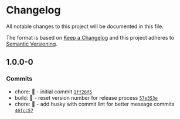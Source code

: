 # Changelog

All notable changes to this project will be documented in this file.

The format is based on [Keep a Changelog](https://keepachangelog.com/en/1.0.0/)
and this project adheres to [Semantic Versioning](https://semver.org/spec/v2.0.0.html).

## 1.0.0-0

### Commits

- chore: :tada:  - initial commit [`1ff26f5`](https://luffynando.github.com/eienjs/adonisjs-simple-auth/commit/1ff26f5fb2e3dd6ebcb5ee31bde9ed83a5c84ceb)
- build: :construction:  - reset version number for release process [`57e353e`](https://luffynando.github.com/eienjs/adonisjs-simple-auth/commit/57e353eba203bb071477d6b6a1d0f286979564be)
- chore: :construction:  - add husky with commit lint for better message commits [`46fcc57`](https://luffynando.github.com/eienjs/adonisjs-simple-auth/commit/46fcc57c76e04dd2b8acee3c62b793220e642ddb)
